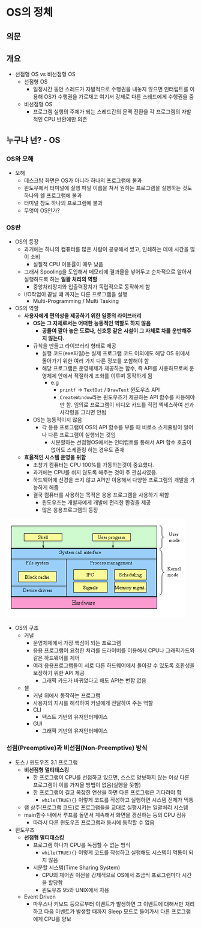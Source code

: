 # OS의 정체

## 의문

## 개요

- 선점형 OS vs 비선점형 OS
  - 선점형 OS
    - 일정시간 동안 스레드가 자발적으로 수행권을 내놓지 않으면 인터럽트를 이용해 OS가 수행권을 가로채고 여기서 강제로 다른 스레드에게 수행권을 줌
  - 비선점형 OS
    - 프로그램 실행의 주체가 되는 스레드간의 문맥 전환을 각 프로그램의 자발적인 CPU 반환에만 의존

## 누구냐 넌? - OS

### OS와 오해

- 오해
  - 데스크탑 화면은 OS가 아니라 하나의 프로그램에 불과
  - 윈도우에서 터미널에 실행 파일 이름을 쳐서 원하는 프로그램을 실행하는 것도 하나의 쉘 프로그램에 불과
  - 터미널 창도 하나의 프로그램에 불과
  - 무엇이 OS인가?

### OS란

- OS의 등장
  - 과거에는 하나의 컴퓨터를 많은 사람이 공유해서 썼고, 인쇄하는 데에 시간을 많이 소비
    - 실질적 CPU 이용률이 매우 낮음
  - 그래서 Spooling을 도입해서 메모리에 결과물을 넣어두고 순차적으로 알아서 실행하도록 하는 **일괄 처리의 역할**
    - 중앙처리장치와 입출력장치가 독립적으로 동작하게 함
  - I/O작업이 끝날 떄 까지는 다른 프로그램을 실행
    - Multi-Programming / Multi Tasking
- OS의 역할
  - **사용자에게 편의성을 제공하기 위한 일종의 라이브러리**
    - **OS는 그 자체로서는 어떠한 능동적인 역할도 하지 않음**
      - **공들여 깔아 놓은 도로나, 신호등 같은 시설이 그 자체로 차를 운반해주지 않는다.**
    - 규칙을 만들고 라이브러리 형태로 제공
      - 실행 코드(exe파일)는 실제 프로그램 코드 이외에도 해당 OS 위에서 돌아가기 위한 여러 가지 다른 정보를 포함해야 함
      - 해당 프로그램은 운영체제가 제공하는 함수, 즉 API를 사용하므로써 운영체제 안에서 적절하게 조화를 이루며 동작하게 됨
        - e.g
          - `printf` -> `TextOut` / `DrawText` 윈도우즈 API
          - `CreateWindow`라는 윈도우즈가 제공하는 API 함수를 사용해야만 함. 임의로 프로그램이 비디오 카드를 직접 엑세스하여 선과 사각형을 그리면 안됨
    - OS는 능동적이지 않음
      - 각 응용 프로그램이 OS의 API 함수를 부를 때 비로소 스케쥴링이 일어나 다른 프로그램이 실행되는 것임
        - 시분할하는 선점형OS에서는 인터럽트를 통해서 API 함수 호출이 없어도 스케줄링 하는 경우도 존재
  - **효율적인 시스템 운영을 위함**
    - 초창기 컴퓨터는 CPU 100%를 가동하는것이 중요했다.
    - 과거에는 CPU를 쉬지 않도록 해주는 것이 주 관심사였음.
    - 하드웨어에 신경을 쓰지 않고 API만 이용해서 다양한 프로그램의 개발을 가능하게 해줌
    - 결국 컴퓨터를 사용하는 목적은 응용 프로그램을 사용하기 위함
      - 윈도우즈는 개발자에게 개발에 편리한 환경을 제공
      - 많은 응용프로그램의 등장

![](./images/os_who_are_you/os_structure.png)

- OS의 구조
  - 커널
    - 운영체제에서 가장 핵심이 되는 프로그램
    - 응용 프로그램이 요청한 처리를 드라이버를 이용해서 CPU나 그래픽카드와 같은 하드웨어를 제어
    - 여러 응용프로그램들이 서로 다른 하드웨어에서 돌아갈 수 있도록 호환성을 보장하기 위한 API 제공
      - 그래픽 카드가 바뀌었다고 해도 API는 변함 없음
  - 셸
    - 커널 위에서 동작하는 프로그램
    - 사용자의 지시를 해석하여 커널에게 전달하여 주는 역할
    - CLI
      - 텍스트 기반의 유저인터페이스
    - GUI
      - 그래픽 기반의 유저인터페이스

### 선점(Preemptive)과 비선점(Non-Preemptive) 방식

- 도스 / 윈도우즈 3.1 프로그램
  - **비선점형 멀티태스킹**
    - 한 프로그램이 CPU를 선점하고 있으면, 스스로 양보하지 않는 이상 다른 프로그램이 이를 가져올 방법이 없음(실행을 못함)
    - 한 프로그램이 길고 복잡한 연산을 하면 다른 프로그램은 기다려야 함
      - `while(TRUE){}` 이렇게 코드를 작성하고 실행하면 시스템 전체가 먹통
  - 램 상주(프로그램 코드)로 프로그램들을 교대로 실행시키는 일괄처리 시스템
  - main함수 내에서 루프를 돌면서 계속해서 화면을 갱신하는 등의 CPU 점유
    - 따라서 다른 윈도우즈 프로그램과 동시에 동작할 수 없음
- 윈도우즈
  - **선점형 멀티태스킹**
    - 프로그램 하나가 CPU를 독점할 수 없는 방식
      - `while(TRUE){}` 이렇게 코드를 작성하고 실행해도 시스템이 먹통이 되지 않음
    - 시분할 시스템(Time Sharing System)
      - CPU의 제어권 이전을 강제적으로 OS에서 조금씩 프로그램마다 시간을 할당함
      - 윈도우즈 95와 UNIX에서 차용
  - Event Driven
    - 마우스나 키보드 등으로부터 이벤트가 발생하면 그 이벤트에 대해서만 처리하고 다음 이벤트가 발생할 때까지 Sleep 모드로 들어가서 다른 프로그램에게 CPU를 양보

